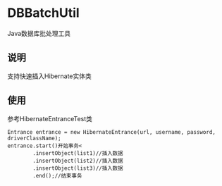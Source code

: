 # DBBatchUtil
Java数据库批处理工具
## 说明
支持快速插入Hibernate实体类
## 使用
参考HibernateEntranceTest类

```
Entrance entrance = new HibernateEntrance(url, username, password, driverClassName);
entrance.start()开始事务<
        .insertObject(list1)//插入数据
        .insertObject(list2)//插入数据
        .insertObject(list3)//插入数据
        .end();//结束事务
```
